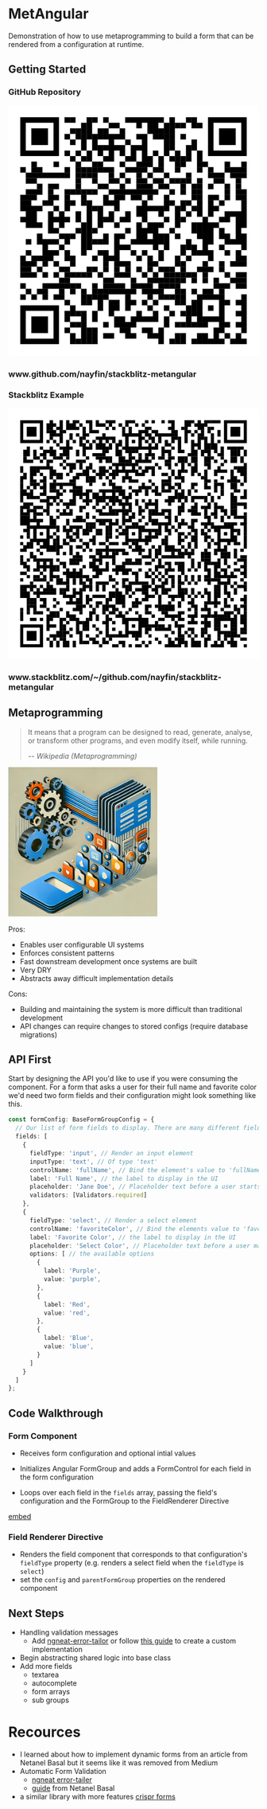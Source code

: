 <style>
.img-container {
  /* border: solid green 4px; */
  display: flex column;

}

</style>

# MetAngular
Demonstration of how to use metaprogramming to build a form that can be rendered from a configuration at runtime. 

## Getting Started

### GitHub Repository
<div class="img-container">
  <img alt="qr code for https://github.com/nayfin/stackblitz-metangular" src="./src//assets/github-qr.png" width="600"/>
  <h3>
  www.github.com/nayfin/stackblitz-metangular
  </h3>
</div>

### Stackblitz Example
<div class="img-container">

  <img alt="qr code for https://stackblitz.com/~/github.com/nayfin/stackblitz-metangular" src="./src//assets/stackblitz-qr.png" width="600"/>
  <h3>
  www.stackblitz.com/~/github.com/nayfin/stackblitz-metangular
  </h3>
</div>

## Metaprogramming
>  It means that a program can be designed to read, generate, analyse, or transform other programs, and even modify itself, while running. 
>
> -- <cite>Wikipedia (Metaprogramming)</cite>

<img alt="metaprogramming image" src="./src//assets/metaprogramming.webp" width="300"/>


Pros:
- Enables user configurable UI systems
- Enforces consistent patterns
- Fast downstream development once systems are built
- Very DRY 
- Abstracts away difficult implementation details

Cons:
- Building and maintaining the system is more difficult than traditional development
- API changes can require changes to stored configs (require database migrations)



## API First
Start by designing the API you'd like to use if you were consuming the component. For a form that asks a user for their full name and favorite color we'd need two form fields and their configuration might look something like this.
```ts
const formConfig: BaseFormGroupConfig = {
  // Our list of form fields to display. There are many different fields we'll need to create but lets start two fields: `input` and `select`.
  fields: [
    {
      fieldType: 'input', // Render an input element
      inputType: 'text', // Of type 'text'
      controlName: 'fullName', // Bind the element's value to 'fullName' property of the formGroup
      label: 'Full Name', // the label to display in the UI
      placeholder: 'Jane Doe', // Placeholder text before a user starts typing
      validators: [Validators.required]
    },
    {
      fieldType: 'select', // Render a select element
      controlName: 'favoriteColor', // Bind the elements value to 'favoriteColor' property of the formGroup
      label: 'Favorite Color', // the label to display in the UI
      placeholder: 'Select Color', // Placeholder text before a user makes selection
      options: [ // the available options
        {
          label: 'Purple',
          value: 'purple',
        },
        {
          label: 'Red',
          value: 'red',
        },
        {
          label: 'Blue',
          value: 'blue',
        }
      ]
    }
  ]
};
```

## Code Walkthrough

### Form Component

- Receives form configuration and optional intial values

- Initializes Angular FormGroup and adds a FormControl for each field in the form configuration
- Loops over each field in the `fields` array, passing the field's configuration and the FormGroup to the FieldRenderer Directive 


[embed](https://github.com/nayfin/stackblitz-metangular/blob/14cabe00a2cc9a4663c2285272b8995bbc83268d/src/metangular-forms/metangular-form.ts#L70-L111)

### Field Renderer Directive
- Renders the field component that corresponds to that configuration's `fieldType` property (e.g. renders a select field when the `fieldType` is `select`)
- set the `config` and `parentFormGroup` properties on the rendered component



## Next Steps
- Handling validation messages
	- Add [ngneat-error-tailor](https://github.com/ngneat/error-tailor) or follow [this guide](https://netbasal.com/make-your-angular-forms-error-messages-magically-appear-1e32350b7fa5) to create a custom implementation
- Begin abstracting shared logic into base class
- Add more fields
	- textarea
	- autocomplete
	- form arrays
	- sub groups

# Recources

- I learned about how to implement dynamic forms from an article from Netanel Basal but it seems like it was removed from Medium
- Automatic Form Validation
  - [ngneat error-tailer](https://github.com/ngneat/error-tailor)
  - [guide](https://netbasal.com/) from Netanel Basal
- a similar library with more features [crispr forms](https://github.com/nayfin/tft/tree/main/libs/crispr-forms)


